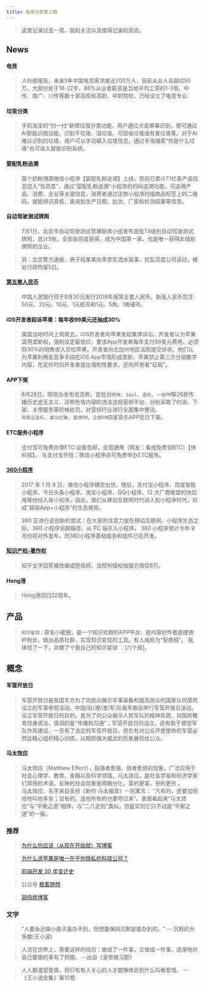 ```yaml
---
title: 每周分享第三期
---
```

> 这里记录过去一周，我的关注以及值得记录的资讯。

## News

#### 电竞
> 人社部报告，未来5年中国电竞需求接近200万人，目前从业人员超过50万，大部分处于16-22岁，86%从业者薪资是当地平均工资的1-3倍。中传、南广、川传等数十家高校和高职、中职院校，已经设立了电竞专业.

#### 垃圾分类
> 手机淘宝的“扫一扫”新增垃圾分类功能，用户通过点击屏幕识别，便可通过AI智能识图功能，识别干垃圾、湿垃圾、可回收垃圾或有害垃圾等。对于AI难以识别的垃圾，用户可以手动输入垃圾信息，通过手淘搜索“你是什么垃圾”也可进入智能识别系统。


#### 婴配乳粉追溯
> 首个奶粉溯源微信小程序【婴配乳粉追溯】上线，目前已累计7.1亿条产品信息加入“信息库”，通过“婴配乳粉追溯”小程序的扫码追溯功能，可追溯产品、消费、企业等关键信息，消费者通过这款小程序扫描商品标签上的二维码，就能辨识真假，查询到生产日期、批次、厂家和检测结果等信息。

#### 自动驾驶测试牌照
> 7月1日，北京市自动驾驶测试管理联席小组发布首批T4级别自动驾驶测试牌照，总计5张，全部由百度获得，成为中国第一家、也是唯一获得此级别牌照的企业。

> 另：北京警方通报，男子程某某向李彦宏洒水滋事，扰乱百度公司活动，被处行政拘留5日。
> 
#### [第五套人民币](https://mp.weixin.qq.com/s/mq0fPVwPQXVWXcTjXzxfOQ)
> 中国人民银行将于8月30日发行2019年版第五套人民币。新版人民币包含50元、20元、10元、1元纸币和1元、5角、1角硬币。

#### iOS开发者起诉苹果：每年收99美元还抽成30%
> 美国当地时间上周周五，iOS开发者向苹果发起集体诉讼，开发者认为苹果滥用垄断权，强制设定最低价，要求App开发者每年支付99美元费用，必须将30%的销售收入交给苹果。开发者向北加州地区法院提交诉状，他们认为苹果利用反竞争手段在iOS App市场形成垄断，苹果禁止第三方分销数字内容，在定价时向开发者提出强制性要求，还向开发者“征税”。

#### APP下架
> 6月28日，网信办发布信息称，首批对`吱呀`、`Soul`、`语玩`、`一说FM`等26款传播历史虚无主义、淫秽色情内容的违法违规音频平台，分别采取了约谈、下架、关停服务等阶梯处罚，对音频行业进行全面集中整治。  
> `网易云音乐`、`喜马拉雅`、`荔枝FM`、`企鹅FM`四家音乐APP现已下架。


#### ETC服务小程序
> 支付宝可免费办理ETC:设备包邮，全国通用（网友：看成免费领BTC）【快科技】。
> 与支付宝开抢：微信小程序亦可免费申办ETC服务。 

#### [360小程序](https://mp.weixin.qq.com/s/uDzWwPD2hefZKF367zvO2Q)
> 2017 年 1 月 9 日，微信小程序横空出世。随后，支付宝小程序、百度智能小程序、今日头条小程序、淘宝小程序、QQ小程序、12 大厂商联盟的快应用等纷纷入局小程序。自此，我们从移动互联网时代进入到小程序时代，形成“超级App+小程序”的生态格局。

> 360 正进行这创新的尝试：在大家的注意力放在移动互联网、小程序生态之际，360 小程序另辟蹊径，从 PC 端杀入小程序。
> 360 小程序预计今年 9 月份将对外发布，而360小程序基础服务和组件已在开发。

#### [知识产权-著作权](https://tech.qq.com/a/20190704/002561.htm)
> 知乎文字回答被改编成短视频，法院判侵权拍摄方赔偿6万。


#### Hong港
> Hong港回归22周年。

## 产品
> `知识星球` : 原名小密圈，是一个知识社群的APP平台，是内容创作者连接铁杆粉丝，做出品质社群，实现知识变现的工具。有人戏称为“智商税”。
> 我体验了一下，并建了个我自己的知识星球 ：[六个周]。

## 概念
#### 军营开放日
> 军营开放日是各国军方为了向民众展示军事装备和提高民众的国家认同感而设立的军事参观活动。中国/驻/港/澳/军/队每年都会举行军营开放日活动。
> 设立军营开放日的目的，是为了向公众展示人民军队的精神风貌、对国防教育现身说法，强调的是“传播和沟通”；军营开放日的设立，还有助于督促军队作风建设，一旦有了法定的军营开放日，担负有对公众开放使命的军营必然会精心组织精心训练，以期把强大威武的形象展现给公众。

#### 马太效应
> 马太效应（Matthew Effect），指强者愈强、弱者愈弱的现象，广泛应用于社会心理学、教育、金融以及科学领域。马太效应，是社会学家和经济学家们常用的术语，反映的社会现象是两极分化，富的更富，穷的更穷 。   
> 马太效应，名字来自圣经《新约·马太福音》一则寓言： “凡有的，还要加倍给他叫他多余；没有的，连他所有的也要夺过来”。表面看起来“马太效应”与“平衡之道”相悖，与“二八定则”类似，但是实则它只不过是“平衡之道”的一极。

> 
### 推荐
> [为什么你应该（从现在开始就）写博客](http://mindhacks.cn/2009/02/15/why-you-should-start-blogging-now/)

> [为什么说苹果是唯一在乎你隐私的科技公司？](https://mp.weixin.qq.com/s/ZrzR6on3rv8uzZQe6I5vcQ)

> [前端开发 30 年变迁史](https://mp.weixin.qq.com/s/6KIzZVn4eCrENzuMApixhA)

> 公众号 [极客随想](https://mp.weixin.qq.com/mp/profile_ext?action=home&__biz=MjM5ODk1MjgwMQ==&sessionid=1562381979&sharer_username=gh_2df3b33e3297&subscene=0&clicktime=1562382001#wechat_redirect)

> [胡伟煌博客](https://www.huweihuang.com/)

### 文字
> "人要永远做小孩子虽办不到，但想要保持沉默是能办到的。"    -- 沉默的大多数(王小波)

> 人活在世界上，需要这样的经历：做成了一件事，又做成一件事，逐渐地对自己要做的事有了把握。 --出自《皇帝做习题》

> 人人都渴望爱情，但只有有人关心的人才能够体会到什么叫做爱情。 --《王小波全集》第10卷

